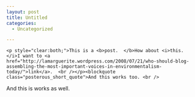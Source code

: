 ```yaml
---
layout: post
title: Untitled
categories:
  - Uncategorized

---
```



    <p style="clear:both;">This is a <b>post.  </b>How about <i>this.  </i>I want to <a href="http://lamarguerite.wordpress.com/2008/07/21/who-should-blog-assembling-the-most-important-voices-in-environmentalism-today/">link</a>.  <br /></p><blockquote class="posterous_short_quote">And this works too. <br />
</blockquote><p style="clear:both;">And this is works as well.  </p>
  
